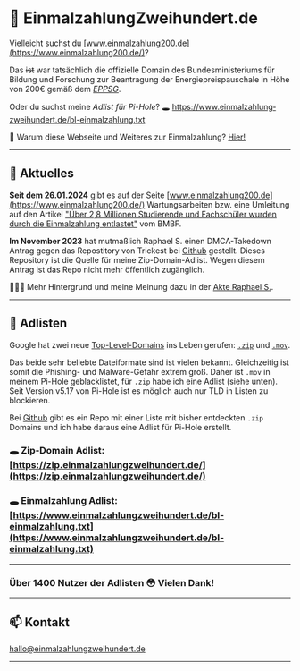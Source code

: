 # 💸 Ein&shy;mal&shy;zah&shy;lung&shy;Zwei&shy;hun&shy;dert&shy;.de

Vielleicht suchst du [www.einmalzahlung200.de](https://www.einmalzahlung200.de/)?

Das ~~ist~~ war tatsächlich die offizielle Domain des Bundesministeriums für Bildung und Forschung zur Beantragung der Energiepreispauschale in Höhe von 200€ gemäß dem [*EPPSG*](https://www.gesetze-im-internet.de/eppsg/).

Oder du suchst meine *Adlist für Pi-Hole*? 🕳 [https://&shy;www.&shy;ein&shy;mal&shy;zah&shy;lung&shy;zwei&shy;hun&shy;dert&shy;.de/bl-einmalzahlung.txt](https://www.einmalzahlungzweihundert.de/bl-einmalzahlung.txt)

🤔 Warum diese Webseite und Weiteres zur Einmalzahlung? [Hier!](einmalzahlungzweihundert)

---

## 📰 Aktuelles

**Seit dem 26.01.2024** gibt es auf der Seite [www.einmalzahlung200.de](https://www.einmalzahlung200.de/) Wartungsarbeiten bzw. eine Umleitung auf den Artikel
["Über 2,8 Millionen Studierende und Fachschüler wurden durch die Einmalzahlung entlastet"](https://www.bmbf.de/bmbf/shareddocs/faq/200-euro-einmalzahlung-fuer-studierende.html) vom BMBF.

**Im November 2023** hat mutmaßlich Raphael S. einen DMCA-Takedown Antrag gegen
das Repostitory von Trickest bei [Github](https://github.com/trickest/zip/tree/main)
gestellt. Dieses Repository ist die Quelle für meine Zip-Domain-Adlist. Wegen diesem
Antrag ist das Repo nicht mehr öffentlich zugänglich.

🕵🏼‍♂️ Mehr Hintergrund und meine Meinung dazu in der [Akte Raphael S.](AkteRaphael).

---

## 📃 Adlisten

Google hat zwei neue [Top-Level-Domains](https://de.wikipedia.org/wiki/Top-Level-Domain) ins Leben gerufen: [``.zip``](https://domains.google/tld/zip/) und [``.mov``](https://domains.google/tld/mov/).

Das beide sehr beliebte Dateiformate sind ist vielen bekannt. Gleichzeitig ist somit die Phishing- und Malware-Gefahr extrem groß. Daher ist ``.mov`` in meinem Pi-Hole geblacklistet, für ``.zip`` habe ich eine Adlist (siehe unten). Seit Version v5.17 von Pi-Hole ist es möglich auch nur TLD in Listen zu blockieren.

Bei [Github](https://github.com/trickest/zip/tree/main) gibt es ein Repo mit einer Liste mit bisher entdeckten ``.zip`` Domains und ich habe daraus eine Adlist für Pi-Hole erstellt.

### 🕳 Zip-Domain Adlist: [https://zip.einmalzahlungzweihundert.de/](https://zip.einmalzahlungzweihundert.de/)

### 🕳 Ein&shy;mal&shy;zah&shy;lung Adlist: [https://www.einmalzahlungzweihundert.de/bl-einmalzahlung.txt](https://www.einmalzahlungzweihundert.de/bl-einmalzahlung.txt)

---

### Über 1400 Nutzer der Adlisten 😳 Vielen Dank!

---

## 📫 Kontakt

<hallo@einmalzahlungzweihundert.de>

---
